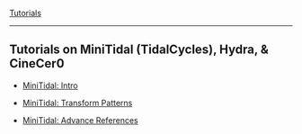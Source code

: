 
[Tutorials](../README.md)    

-------------------------------------------------------------------------------  

## Tutorials on MiniTidal (TidalCycles), Hydra, & CineCer0

+ [MiniTidal: Intro](MiniTidal-Intro.md)

+ [MiniTidal: Transform Patterns](MiniTidal-TranformPatterns.md)

+ [MiniTidal: Advance References](MiniTidal-AdvanceReferences.md)

<!-- + [CineCer0: Intro](CineCer0-Intro.md)

+ [CineCer0: Animated parameters](CineCer0-AnimatedParameters.md)

+ [CineCer0: Advance References](CineCer0-AdvanceReferences.md)

+ [Hydra: Intro](Hydra-Intro.md)

+ [Hydra: Modulators](Hydra-Modulators.md)

+ [Hydra: Importing Video, Images, and Camera Feed](Hydra-VidImgCam.md)

+ [Hydra: Advance References](Hydra-AdvanceReferences.md) -->
